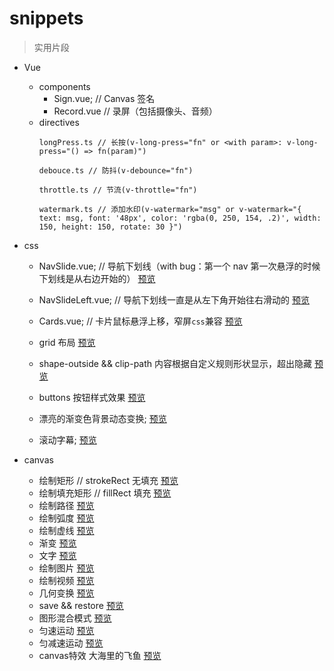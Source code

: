 # snippets

> 实用片段

- Vue

  - components
    - Sign.vue; // Canvas 签名
    - Record.vue // 录屏（包括摄像头、音频）
  - directives
    ```
    longPress.ts // 长按(v-long-press="fn" or <with param>: v-long-press="() => fn(param)")
    ```
    ```
    debouce.ts // 防抖(v-debounce="fn")
    ```
    ```
    throttle.ts // 节流(v-throttle="fn")
    ```
    ```
    watermark.ts // 添加水印(v-watermark="msg" or v-watermark="{ text: msg, font: '48px', color: 'rgba(0, 250, 154, .2)', width: 150, height: 150, rotate: 30 }")
    ```

- css

  - NavSlide.vue; // 导航下划线（with bug：第一个 nav 第一次悬浮的时候下划线是从右边开始的）
    [预览](https://github.com/snow-sprite/snippets/raw/main/docs/demo/left-right.gif?raw=true)

  - NavSlideLeft.vue; // 导航下划线一直是从左下角开始往右滑动的
    [预览](https://github.com/snow-sprite/snippets/raw/main/docs/demo/left.gif?raw=true)

  - Cards.vue; // 卡片鼠标悬浮上移，窄屏`css`兼容
    [预览](https://github.com/snow-sprite/snippets/raw/main/docs/demo/cards.gif?raw=true)

  - grid 布局
    [预览](https://snow-sprite.github.io/snippets/grid/grid.html)

  - shape-outside && clip-path 内容根据自定义规则形状显示，超出隐藏
    [预览](https://snow-sprite.github.io/snippets/shape/shape-outside.html)

  - buttons 按钮样式效果
    [预览](https://snow-sprite.github.io/snippets/css-effects/buttons-effect.html)

  - 漂亮的渐变色背景动态变换; 
    [预览](https://snow-sprite.github.io/snippets/css-effects/animate-bg.html)

  - 滚动字幕; 
    [预览](https://snow-sprite.github.io/snippets/css-effects/scrolling-marquee.html)

- canvas
  - 绘制矩形 // strokeRect 无填充
    [预览](https://snow-sprite.github.io/snippets/canvas/1.strokeRect.html)
  - 绘制填充矩形 // fillRect 填充
    [预览](https://snow-sprite.github.io/snippets/canvas/2.fillRect.html)
  - 绘制路径
    [预览](https://snow-sprite.github.io/snippets/canvas/3.路径.html)
  - 绘制弧度
    [预览](https://snow-sprite.github.io/snippets/canvas/4.弧度.html)
  - 绘制虚线
    [预览](https://snow-sprite.github.io/snippets/canvas/5.虚线.html)
  - 渐变
    [预览](https://snow-sprite.github.io/snippets/canvas/6.渐变.html)
  - 文字
    [预览](https://snow-sprite.github.io/snippets/canvas/7.文字.html)
  - 绘制图片
    [预览](https://snow-sprite.github.io/snippets/canvas/8.绘制图片.html)
  - 绘制视频
    [预览](https://snow-sprite.github.io/snippets/canvas/9.简易视频播放器.html)
  - 几何变换
    [预览](https://snow-sprite.github.io/snippets/canvas/10.几何变换.html)
  - save && restore
    [预览](https://snow-sprite.github.io/snippets/canvas/11.save&&restore.html)
  - 图形混合模式
    [预览](https://snow-sprite.github.io/snippets/canvas/12.图形混合模式.html)
  - 匀速运动
    [预览](https://snow-sprite.github.io/snippets/canvas/13.匀速运动.html)
  - 匀减速运动
    [预览](https://snow-sprite.github.io/snippets/canvas/14.匀减速运动.html)
  - canvas特效 大海里的飞鱼
    [预览](https://snow-sprite.github.io/snippets/canvas/fish.html)
